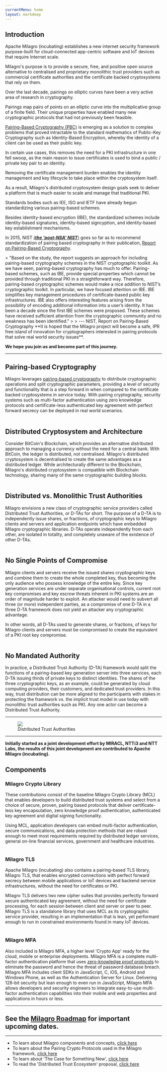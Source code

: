```yaml
---
currentMenu: home
layout: markdeep
---
```

<div id="generated-toc" class="generate_from_h2"></div>

## Introduction

Apache Milagro (incubating) establishes a new internet security framework purpose-built for cloud-connected app-centric software and IoT devices that require Internet scale.

Milagro's purpose is to provide a secure, free, and positive open source alternative to centralised and proprietary monolithic trust providers such as commercial certificate authorities and the certificate backed cryptosystems that rely on them.

Over the last decade, pairings on elliptic curves have been a very active area of research in cryptography.

Pairings map pairs of points on an elliptic curve into the multiplicative group of a finite field. Their unique properties have enabled many new cryptographic protocols that had not previously been feasible.

[Pairing-Based Cryptography (PBC)](https://en.wikipedia.org/wiki/Pairing-based_cryptography) is emerging as a solution to complex problems that proved intractable to the standard mathematics of Public-Key Cryptography such as Identity-Based Encryption, whereby the identity of a client can be used as their public key.

In certain use cases, this removes the need for a PKI infrastructure in one fell swoop, as the main reason to issue certificates is used to bind a public / private key pair to an identity.

Removing the certificate management burden enables the identity management and key lifecycle to take place within the cryptosystem itself.

As a result, Milagro's distributed cryptosystem design goals seek to deliver a platform that is much easier to scale and manage that traditional PKI.

Standards bodies such as IEE, ISO and IETF have already begun standardizing various pairing-based schemes.

Besides identity-based encryption (IBE), the standardized schemes include identity-based signatures, identity-based signcyption, and identity-based key establishment mechanisms.

In 2015, NIST [(***the 'post-NSA' NIST***)](http://www.theregister.co.uk/2014/05/26/congress_divorces_nist_from_nsa/) goes so far as to recommend standardization of pairing based cryptography in their publication, [Report on Pairing-Based Cryptography](http://nvlpubs.nist.gov/nistpubs/jres/120/jres.120.002.pdf).

<markdeep>
> "Based on the study, the report suggests an approach for including pairing-based cryptography schemes in the NIST cryptographic toolkit. As we have seen, pairing-based cryptography has much to offer. Pairing-based schemes, such as IBE, provide special properties which cannot be provided through traditional PKI in a straightforward way. Therefore, pairing-based cryptographic schemes would make a nice addition to NIST’s cryptographic toolkit. In particular, we have focused attention on IBE. IBE simplifies key management procedures of certificate-based public key infrastructures. IBE also offers interesting features arising from the possibility of encoding additional information into a user’s identity.  It has been a decade since the first IBE schemes were proposed. These schemes have received sufficient attention from the cryptographic community and no weakness has been identified."
>
>      --- NIST, Report on Pairing-Based Cryptography

</markdeep>
**It is hoped that the Milagro project will become a safe, IPR free island of innovation for cryptographers interested in pairing protocols that solve real world security issues**.

**We hope you join us and become part of this journey.**

---

<style>h1:before, h2:before { content: none; }</style>
## Pairing-based Cryptography
Milagro leverages [pairing-based cryptography](https://en.wikipedia.org/wiki/Pairing-based_cryptography) to distribute cryptographic operations and split cryptographic parameters, providing a level of security and functionality that is a step forward in when compared to the certificate backed cryptosystems in service today. With pairing cryptography, security systems such as multi-factor authentication using zero knowledge protocols and certificate-less authenticated key agreement with perfect forward secrecy can be deployed in real world scenarios.
<br></br>
## Distributed Cryptosystem and Architecture
Consider BitCoin's Blockchain, which provides an alternative distributed approach to managing a currency without the need for a central bank. With BitCoin, the ledger is distributed, not centralised. Milagro's distributed cryptosystem is decentralised to create the same advantages as a distributed ledger. While architecturally different to the Blockchain, Milagro's distributed cryptosystem is compatible with Blockchain technology, sharing many of the same cryptographic building blocks.
<br></br>
## Distributed vs. Monolithic Trust Authorities
Milagro envisions a new class of cryptographic service providers called Distributed Trust Authorities, or D-TAs for short. The purpose of a D-TA is to independently issue shares, or fractions, of cryptographic keys to Milagro clients and servers and application endpoints which have embedded Milagro cryptographic libraries. D-TAs operate independently from each other, are isolated in totality, and completely unaware of the existence of other D-TAs.
<br></br>
## No Single Points of Compromise
Milagro clients and servers receive the issued shares cryptographic keys and combine them to create the whole completed key, thus becoming the only audience who possess knowledge of the entire key. Since key generation services are under separate organisational controls, current root key compromises and key escrow threats inherent in PKI systems are an order of magnitude harder to exploit.  An attacker would need to subvert all three (or more) independent parties, as a compromise of one D-TA in a three D-TA framework does not yield an attacker any cryptographic advantage.

In other words, all D-TAs used to generate shares, or fractions, of keys for Milagro clients and servers must be compromised to create the equivalent of a PKI root key compromise.
<br></br>
## No Mandated Authority
In practice, a Distributed Trust Authority (D-TA) framework would split the functions of a pairing-based key generation server into three services, each D-TA issuing thirds of private keys to distinct identities. The shares of the three cryptographic keys, as an example, could be generated by cloud computing providers, their customers, and dedicated trust providers. In this way, trust distribution can be more aligned to the participants with stakes in protecting the framework vs. the implicit trust model in use today with monolithic trust authorities such as PKI. Any one actor can become a Distributed Trust Authority.
_________________________
<figure>
  <img src="img/D-TA.png">
  <figcaption>Distributed Trust Authorities</figcaption>
</figure>

______________________

__Initially started as a joint development effort by MIRACL, NTTi3 and NTT Labs, the results of this joint development are contributed to Apache Milagro (incubating).__
<style>h1:before, h2:before, h3:before { content: none; }</style>
## Components
### Milagro Crypto Library
These contributions consist of the baseline Milagro Crypto Library (MCL) that enables developers to build distributed trust systems and select from a choice of secure, proven, pairing based protocols that deliver certificate-less key encapsulation, zero knowledge proof authentication, authenticated key agreement and digital signing functionality.

Using MCL, application developers can embed multi-factor authentication, secure communications, and data protection methods that are robust enough to meet most requirements required by distributed ledger services, general on-line financial services, government and healthcare industries.
<br></br>
### Milagro TLS
Apache Milagro (incubating) also contains a pairing-based TLS library, Milagro TLS, that enables encrypted connections with perfect forward secrecy between mobile applications or IoT devices and backend service infrastructures, without the need for certificates or PKI.

Milagro TLS delivers two new cipher suites that provides perfectly forward secure authenticated key agreement, without the need for certificate processing, for each session between client and server or peer to peer. Milagro TLS is a standalone library that uses MCL as its cryptographic service provider, resulting in an implementation that is lean, yet performant enough to run in constrained environments found in many IoT devices.
<br></br>
### Milagro MFA
Also included is Milagro MFA, a higher level 'Crypto App' ready for the cloud, mobile or enterprise deployments. Milagro MFA is a complete multi-factor authentication platform that uses [zero-knowledge proof protocols](https://en.wikipedia.org/wiki/Zero-knowledge_proof) to eliminate the password and hence the threat of password database breach. Milagro MFA includes client SDKs in JavaScript, C, iOS, Android and Windows Phone, as well as the Authentication Server for Linux. Delivering 128-bit security but lean enough to even run in JavaScript, Milagro MFA allows developers and security engineers to integrate easy-to-use multi-factor authentication capabilities into their mobile and web properties and applications in hours or less.

---

## See the [Milagro Roadmap](milagro-roadmap.html) for important upcoming dates.

---

* To learn about Milagro components and concepts, [click here](milagro-concepts.html)
* To learn about the Pairing Crypto Protocols used in the Milagro framework, [click here](pairing-crypto-protocols.html)
* To learn about 'The Case for Something New', [click here](milagro-a-case-for-something-new-part-1.html)
* To read the 'Distributed Trust Ecosystem' proposal, [click here](distributed-trust.html)
